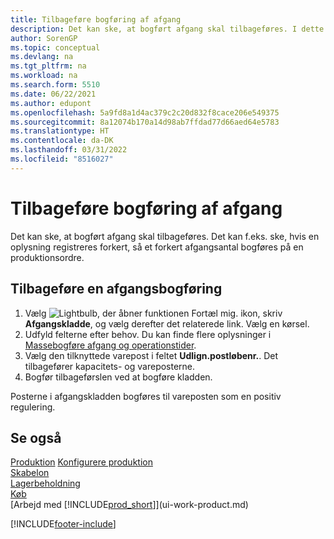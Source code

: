 ```yaml
---
title: Tilbageføre bogføring af afgang
description: Det kan ske, at bogført afgang skal tilbageføres. I dette emne beskrives fremgangsmåden til tilbageførsel af afgangsbogføring.
author: SorenGP
ms.topic: conceptual
ms.devlang: na
ms.tgt_pltfrm: na
ms.workload: na
ms.search.form: 5510
ms.date: 06/22/2021
ms.author: edupont
ms.openlocfilehash: 5a9fd8a1d4ac379c2c20d832f8cace206e549375
ms.sourcegitcommit: 8a12074b170a14d98ab7ffdad77d66aed64e5783
ms.translationtype: HT
ms.contentlocale: da-DK
ms.lasthandoff: 03/31/2022
ms.locfileid: "8516027"
---
```

# <a name="reverse-output-posting"></a>Tilbageføre bogføring af afgang

Det kan ske, at bogført afgang skal tilbageføres. Det kan f.eks. ske, hvis en oplysning registreres forkert, så et forkert afgangsantal bogføres på en produktionsordre.  

## <a name="to-reverse-an-output-posting"></a>Tilbageføre en afgangsbogføring

1. Vælg ![Lightbulb, der åbner funktionen Fortæl mig.](media/ui-search/search_small.png "Fortæl mig, hvad du vil foretage dig") ikon, skriv **Afgangskladde**, og vælg derefter det relaterede link. Vælg en kørsel.  
2. Udfyld felterne efter behov. Du kan finde flere oplysninger i [Massebogføre afgang og operationstider](production-how-to-post-output-quantity.md).
3. Vælg den tilknyttede varepost i feltet **Udlign.postløbenr.**. Det tilbagefører kapacitets- og vareposterne.  
4. Bogfør tilbageførslen ved at bogføre kladden.  

Posterne i afgangskladden bogføres til vareposten som en positiv regulering.  

## <a name="see-also"></a>Se også

 [Produktion](production-manage-manufacturing.md) [Konfigurere produktion](production-configure-production-processes.md)  
 [Skabelon](production-planning.md)  
 [Lagerbeholdning](inventory-manage-inventory.md)  
 [Køb](purchasing-manage-purchasing.md)  
 [Arbejd med [!INCLUDE[prod_short](includes/prod_short.md)]](ui-work-product.md)  


[!INCLUDE[footer-include](includes/footer-banner.md)]